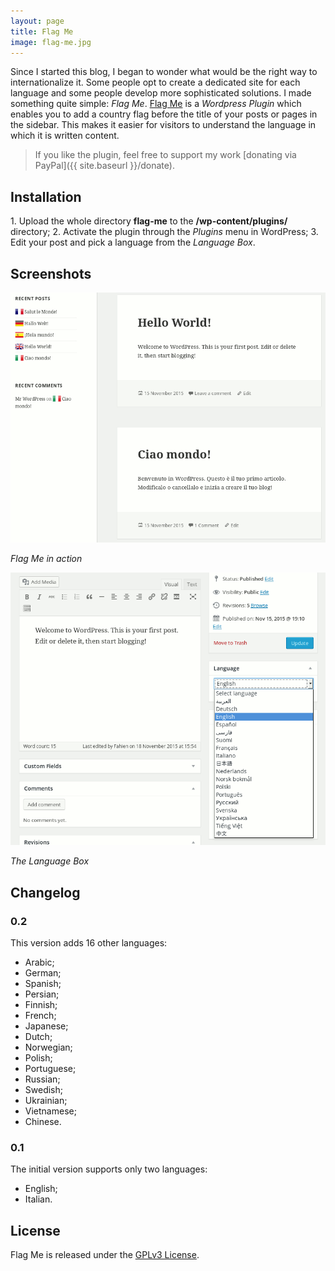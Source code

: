 ```yaml
---
layout: page
title: Flag Me
image: flag-me.jpg
---
```

Since I started this blog, I began to wonder what would be the right way to internationalize it. Some people opt to create a dedicated site for each language and some people develop more sophisticated solutions. I made something quite simple: _Flag Me_. [Flag Me](https://wordpress.org/plugins/flag-me) is a _Wordpress Plugin_ which enables you to add a country flag before the title of your posts or pages in the sidebar. This makes it easier for visitors to understand the language in which it is written content.

> If you like the plugin, feel free to support my work [donating via PayPal]({{ site.baseurl }}/donate).

## Installation

1\. Upload the whole directory **flag-me** to the **/wp-content/plugins/** directory; 2\. Activate the plugin through the _Plugins_ menu in WordPress; 3\. Edit your post and pick a language from the _Language Box_.

## Screenshots

![Flag Me in action](https://raw.githubusercontent.com/Fahien/flag-me/master/assets/screenshot-1.png)

*Flag Me in action*

![The Language Box](https://raw.githubusercontent.com/Fahien/flag-me/master/assets/screenshot-2.png)

*The Language Box*

## Changelog

### 0.2

This version adds 16 other languages:

*   Arabic;
*   German;
*   Spanish;
*   Persian;
*   Finnish;
*   French;
*   Japanese;
*   Dutch;
*   Norwegian;
*   Polish;
*   Portuguese;
*   Russian;
*   Swedish;
*   Ukrainian;
*   Vietnamese;
*   Chinese.

### 0.1

The initial version supports only two languages:

*   English;
*   Italian.

## License

Flag Me is released under the [GPLv3 License](https://www.gnu.org/licenses/gpl-3.0.en.html).
